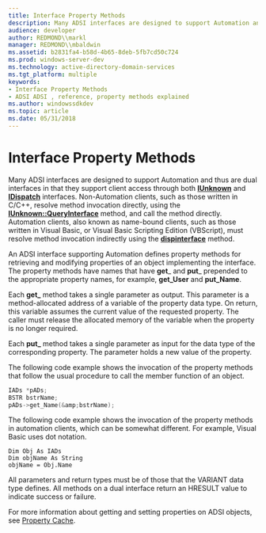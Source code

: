 ```yaml
---
title: Interface Property Methods
description: Many ADSI interfaces are designed to support Automation and thus are dual interfaces in that they support client access through both IUnknown and IDispatch interfaces.
audience: developer
author: REDMOND\\markl
manager: REDMOND\\mbaldwin
ms.assetid: b2831fa4-b58d-4b65-8deb-5fb7cd50c724
ms.prod: windows-server-dev
ms.technology: active-directory-domain-services
ms.tgt_platform: multiple
keywords:
- Interface Property Methods
- ADSI ADSI , reference, property methods explained
ms.author: windowssdkdev
ms.topic: article
ms.date: 05/31/2018
---
```


# Interface Property Methods

Many ADSI interfaces are designed to support Automation and thus are dual interfaces in that they support client access through both [**IUnknown**](https://www.bing.com/search?q=**IUnknown**) and [**IDispatch**](https://msdn.microsoft.com/windows/desktop/ebbff4bc-36b2-4861-9efa-ffa45e013eb5) interfaces. Non-Automation clients, such as those written in C/C++, resolve method invocation directly, using the [**IUnknown::QueryInterface**](https://www.bing.com/search?q=**IUnknown::QueryInterface**) method, and call the method directly. Automation clients, also known as name-bound clients, such as those written in Visual Basic, or Visual Basic Scripting Edition (VBScript), must resolve method invocation indirectly using the [**dispinterface**](https://msdn.microsoft.com/library/windows/desktop/ms221599) method.

An ADSI interface supporting Automation defines property methods for retrieving and modifying properties of an object implementing the interface. The property methods have names that have **get**\_ and **put**\_ prepended to the appropriate property names, for example, **get\_User** and **put\_Name**.

Each **get\_** method takes a single parameter as output. This parameter is a method-allocated address of a variable of the property data type. On return, this variable assumes the current value of the requested property. The caller must release the allocated memory of the variable when the property is no longer required.

Each **put\_** method takes a single parameter as input for the data type of the corresponding property. The parameter holds a new value of the property.

The following code example shows the invocation of the property methods that follow the usual procedure to call the member function of an object.


```C++
IADs *pADs;
BSTR bstrName;
pADs->get_Name(&amp;bstrName);
```



The following code example shows the invocation of the property methods in automation clients, which can be somewhat different. For example, Visual Basic uses dot notation.


```VB
Dim Obj As IADs
Dim objName As String
objName = Obj.Name
```



All parameters and return types must be of those that the VARIANT data type defines. All methods on a dual interface return an HRESULT value to indicate success or failure.

For more information about getting and setting properties on ADSI objects, see [Property Cache](property-cache-interfaces.md).

 

 




